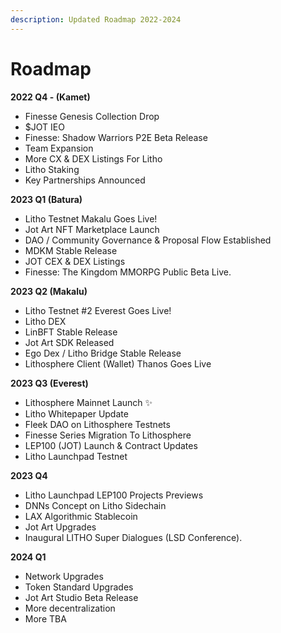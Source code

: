 ```yaml
---
description: Updated Roadmap 2022-2024
---
```


# Roadmap

**2022 Q4 - (Kamet)**

* Finesse Genesis Collection Drop
* $JOT IEO
* Finesse: Shadow Warriors P2E Beta Release
* Team Expansion
* More CX & DEX Listings For Litho
* Litho Staking
* Key Partnerships Announced

**2023 Q1 (Batura)**

* Litho Testnet Makalu Goes Live!
* Jot Art NFT Marketplace Launch
* DAO / Community Governance & Proposal Flow Established
* MDKM Stable Release
* JOT CEX & DEX Listings
* Finesse: The Kingdom MMORPG Public Beta Live.

**2023 Q2 (Makalu)**

* Litho Testnet #2 Everest Goes Live!
* Litho DEX
* LinBFT Stable Release
* Jot Art SDK Released
* Ego Dex / Litho Bridge Stable Release
* Lithosphere Client (Wallet) Thanos Goes Live

**2023 Q3 (Everest)**

* Lithosphere Mainnet Launch ✨
* Litho Whitepaper Update
* Fleek DAO on Lithosphere Testnets
* Finesse Series Migration To Lithosphere
* LEP100 (JOT) Launch & Contract Updates
* Litho Launchpad Testnet

**2023 Q4**

* Litho Launchpad LEP100 Projects Previews
* DNNs Concept on Litho Sidechain
* LAX Algorithmic Stablecoin
* Jot Art Upgrades
* Inaugural LITHO Super Dialogues (LSD Conference).

**2024 Q1**

* Network Upgrades
* Token Standard Upgrades
* Jot Art Studio Beta Release
* More decentralization
* More TBA

